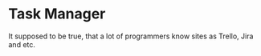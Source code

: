 # Task Manager

It supposed to be true, that a lot of programmers know sites as Trello, Jira and etc.
